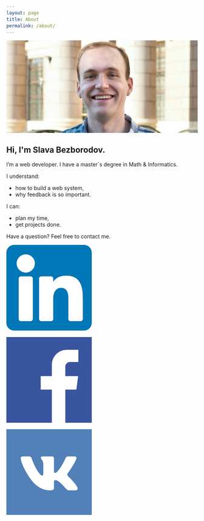 ```yaml
---
layout: page
title: About
permalink: /about/
---
```


<style type="text/css" media="screen">
  img[src*="#social"] {
    float: right;
    width: 5%;
    height: auto;
    margin-right: 5px;
  }
</style>

![](/assets/img/about/ava.jpeg)

<h2>Hi, I'm Slava Bezborodov.</h2>

I’m a web developer. I have a master`s degree in Math & Informatics.

I understand:
- how to build a web system,
- why feedback is so important.

I can:
- plan my time,
- get projects done.

Have a question? Feel free to contact me.

[![](/assets/img/about/linkedin.png#social)](https://www.linkedin.com/in/vyacheslav-bezborodov/)

[![](/assets/img/about/fb.png#social)](https://www.facebook.com/viacheslav.bezborodov)

[![](/assets/img/about/vk.png#social)](https://vk.com/vyacheslav.bezborodov)
